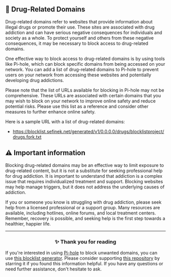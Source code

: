 <!-- SEO DATA FOR BLOCKLIST.SEFINEK.NET
* Title       : Drug-Related Domains
* Description : N/A
* Tags        : N/A
* Canonical   : /viewer/info/block/Drugs
-->

## 🤡 Drug-Related Domains
Drug-related domains refer to websites that provide information about illegal drugs or promote their use.
These sites are associated with drug addiction and can have serious negative consequences for individuals and society as a whole.
To protect yourself and others from these negative consequences, it may be necessary to block access to drug-related domains.

One effective way to block access to drug-related domains is by using tools like Pi-hole, which can block specific domains from being accessed on your network.
You can add a list of drug-related domains to Pi-hole to prevent users on your network from accessing these websites and potentially developing drug addictions.

Please note that the list of URLs available for blocking in Pi-hole may not be comprehensive.
These URLs are associated with certain domains that you may wish to block on your network to improve online safety and reduce potential risks.
Please use this list as a reference and consider other measures to further enhance online safety.

Here is a sample URL with a list of drug-related domains:
- https://blocklist.sefinek.net/generated/v1/0.0.0.0/drugs/blocklistproject/drugs.fork.txt

## ⚠️ Important information
Blocking drug-related domains may be an effective way to limit exposure to drug-related content, but it is not a substitute for seeking professional help for drug addiction.
It is important to understand that addiction is a complex issue that requires individualized treatment and support.
Blocking websites may help manage triggers, but it does not address the underlying causes of addiction.

If you or someone you know is struggling with drug addiction, please seek help from a licensed professional or a support group.
Many resources are available, including hotlines, online forums, and local treatment centers.
Remember, recovery is possible, and seeking help is the first step towards a healthier, happier life.


<hr>
<h3 align="center">✨ Thank you for reading</h3>
If you're interested in using <a href="https://blocklist.sefinek.net/viewer/info/What_is_Pi-hole">Pi-hole</a> to block unwanted domains, you can use <a href="https://sefinek.net/blocklist-generator/pihole">this blocklist generator</a>.
Please consider supporting <a href="https://github.com/sefinek24/Sefinek-Blocklist-Collection" target="_blank">this repository</a> by starring it if you found this information helpful.
If you have any questions or need further assistance, don't hesitate to ask.